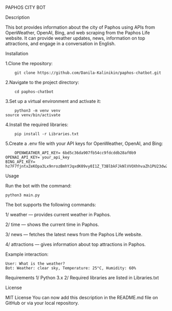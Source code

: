 PAPHOS CITY BOT

Description

This bot provides information about the city of Paphos using APIs from OpenWeather, OpenAI, Bing, and web scraping from the Paphos Life website. It can provide weather updates, news, information on top attractions, and engage in a conversation in English.

Installation

1.Clone the repository: 

		git clone https://github.com/Danila-Kalinikin/paphos-chatbot.git
  
2.Navigate to the project directory:

		cd paphos-chatbot
  
3.Set up a virtual environment and activate it:

		python3 -m venv venv 																					source venv/bin/activate

4.Install the required libraries:

		pip install -r Libraries.txt
  
5.Create a .env file with your API keys for OpenWeather, OpenAI, and Bing:
 
		OPENWEATHER_API_KEY= 6bd5c36da907fb54cc9fdcddb28af0b9 																	OPENAI_API_KEY= your_api_key 																				BING_API_KEY= hz7F7fjntxZeKOpa3Lx9nrozBmhYJqxdK09vy0I1Z_T3BlbkFJkNlVVOXhhvaZh1PU23dwZUMI28zOv7fcZLCrBFMpkA
 
Usage

Run the bot with the command:

	python3 main.py

The bot supports the following commands:


1/ weather — provides current weather in Paphos.

2/ time — shows the current time in Paphos.

3/ news — fetches the latest news from the Paphos Life website.

4/ attractions — gives information about top attractions in Paphos.

Example interaction:

	User: What is the weather?
	Bot: Weather: clear sky, Temperature: 25°C, Humidity: 60%

Requirements
1/ Python 3.x
2/ Required libraries are listed in Libraries.txt

License

MIT License
You can now add this description in the README.md file on GitHub or via your local repository.
